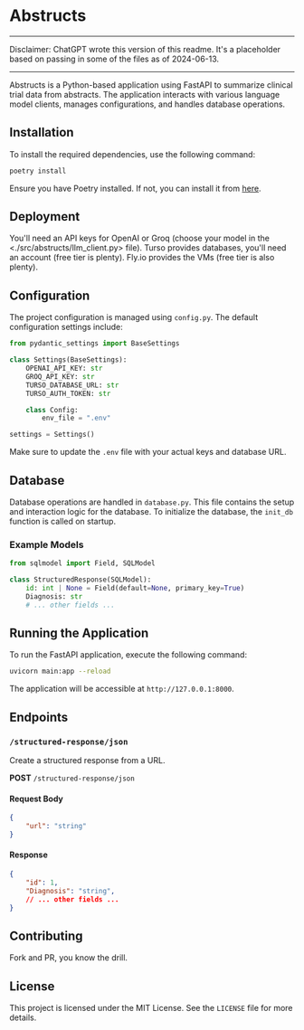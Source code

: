 # Abstructs

---

Disclaimer: ChatGPT wrote this version of this readme.
It's a placeholder based on passing in some of the files as of 2024-06-13.

---

Abstructs is a Python-based application using FastAPI to summarize clinical trial data from abstracts. 
The application interacts with various language model clients, manages configurations, and handles database operations.

## Installation

To install the required dependencies, use the following command:

```bash
poetry install
```

Ensure you have Poetry installed. If not, you can install it from [here](https://python-poetry.org/docs/#installation).

## Deployment

You'll need an API keys for OpenAI or Groq (choose your model in the <./src/abstructs/llm_client.py> file).
Turso provides databases, you'll need an account (free tier is plenty).
Fly.io provides the VMs (free tier is also plenty).

## Configuration

The project configuration is managed using `config.py`. The default configuration settings include:

```python
from pydantic_settings import BaseSettings

class Settings(BaseSettings):
    OPENAI_API_KEY: str
    GROQ_API_KEY: str
    TURSO_DATABASE_URL: str
    TURSO_AUTH_TOKEN: str

    class Config:
        env_file = ".env"

settings = Settings()
```

Make sure to update the `.env` file with your actual keys and database URL.

## Database

Database operations are handled in `database.py`. This file contains the setup and interaction logic for the database. To initialize the database, the `init_db` function is called on startup.

### Example Models

```python
from sqlmodel import Field, SQLModel

class StructuredResponse(SQLModel):
    id: int | None = Field(default=None, primary_key=True)
    Diagnosis: str
    # ... other fields ...
```

## Running the Application

To run the FastAPI application, execute the following command:

```bash
uvicorn main:app --reload
```

The application will be accessible at `http://127.0.0.1:8000`.

## Endpoints

### `/structured-response/json`

Create a structured response from a URL.

**POST** `/structured-response/json`

#### Request Body

```json
{
    "url": "string"
}
```

#### Response

```json
{
    "id": 1,
    "Diagnosis": "string",
    // ... other fields ...
}
```


## Contributing

Fork and PR, you know the drill.

## License

This project is licensed under the MIT License. See the `LICENSE` file for more details.
